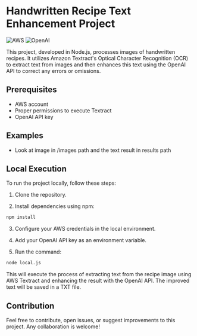 # Handwritten Recipe Text Enhancement Project

![AWS](https://img.shields.io/badge/AWS-Textract-yellow?logo=amazon-aws&style=flat)
![OpenAI](https://img.shields.io/badge/OpenAI-API-blue?logo=openai&style=flat)

This project, developed in Node.js, processes images of handwritten recipes. It utilizes Amazon Textract's Optical Character Recognition (OCR) to extract text from images and then enhances this text using the OpenAI API to correct any errors or omissions.

## Prerequisites

- AWS account
- Proper permissions to execute Textract
- OpenAI API key

## Examples

- Look at image in /images path and the text result in results path

## Local Execution

To run the project locally, follow these steps:

1. Clone the repository.

2. Install dependencies using npm:

```bash
npm install
```

3. Configure your AWS credentials in the local environment.

4. Add your OpenAI API key as an environment variable.

5. Run the command:
```bash
node local.js
```

This will execute the process of extracting text from the recipe image using AWS Textract and enhancing the result with the OpenAI API. The improved text will be saved in a TXT file.

## Contribution

Feel free to contribute, open issues, or suggest improvements to this project. Any collaboration is welcome!


